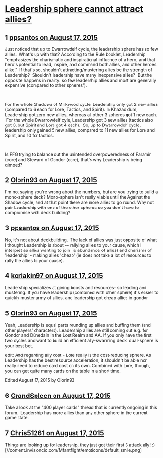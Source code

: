 # [Leadership sphere cannot attract allies?](https://community.fantasyflightgames.com/topic/185316-leadership-sphere-cannot-attract-allies/)

## 1 [ppsantos on August 17, 2015](https://community.fantasyflightgames.com/topic/185316-leadership-sphere-cannot-attract-allies/?do=findComment&comment=1739208)

Just noticed that up to Dwarrowdelf cycle, the leadership sphere has so few allies.  What's up with that? According to the Rule booklet, Leadership "emphasizes the charismatic and inspirational influence of a hero, and that hero's potential to lead, inspire, and command both allies, and other heroes alike."  If that's so, shouldn't attracting/mustering allies be the strength of Leadership?  Shouldn't leadership have many inexpensive allies?  But the opposite happens in reality: so few leadership allies and most are generally expensive (compared to other spheres').

 

For the whole Shadows of Mirkwood cycle, Leadership only got 2 new allies (compared to 6 each for Lore, Tactics, and Spirit). In Khazad dum, Leadership got zero new allies, whereas all other 3 spheres got 1 new each.  For the whole Dwarrowdelf cyle, Leadership got 3 new allies (tactics also got 3, but Spirit and Lore got 4 each).  So, up to Dwarrowdelf cycle, leadership only gained 5 new allies, compared to 11 new allies for Lore and Spirit, and 10 for tactics.

 

Is FFG trying to balance out the unintended overpoweredness of Faramir (core) and Steward of Gondor (core), that's why Leadership is being gimped?

## 2 [Olorin93 on August 17, 2015](https://community.fantasyflightgames.com/topic/185316-leadership-sphere-cannot-attract-allies/?do=findComment&comment=1739214)

I'm not saying you're wrong about the numbers, but are you trying to build a mono-sphere deck? Mono-sphere isn't really viable until the Against the Shadow cycle, and at that point there are more allies to go round. Why not pair Leadership with one of the other spheres so you don't have to compromise with deck building?

## 3 [ppsantos on August 17, 2015](https://community.fantasyflightgames.com/topic/185316-leadership-sphere-cannot-attract-allies/?do=findComment&comment=1739239)

No, it's not about deckbuilding.  The lack of allies was just opposite of what I thought Leadership is about -- rallying allies to your cause, which I interpret as allies wanting to join (ie abundance of allies) and charisma of 'leadership' - making allies 'cheap' (ie does not take a lot of resources to rally the allies to your cause).

## 4 [koriakin97 on August 17, 2015](https://community.fantasyflightgames.com/topic/185316-leadership-sphere-cannot-attract-allies/?do=findComment&comment=1739296)

Leadership specializes at giving boosts and resources- so leading and mustering. If you have leadership (combined with other sphere) it's easier to quickly muster army of allies. and leadership got cheap allies in gondor

## 5 [Olorin93 on August 17, 2015](https://community.fantasyflightgames.com/topic/185316-leadership-sphere-cannot-attract-allies/?do=findComment&comment=1739360)

Yeah, Leadership is equal parts rounding up allies and buffing them (and other players' characters). Leadership allies are still coming out e.g. for Gondor and Dúnedain in the Lost Realm and AA. If you only have the first two cycles and want to build an efficient ally-swarming deck, dual-sphere is your best bet.

edit: And regarding ally cost - Lore really is the cost-reducing sphere. As Leadership has the best resource acceleration, it shouldn't be able nor really need to reduce card cost on its own. Combined with Lore, though, you can get quite many cards on the table in a short time.

Edited August 17, 2015 by Olorin93

## 6 [GrandSpleen on August 17, 2015](https://community.fantasyflightgames.com/topic/185316-leadership-sphere-cannot-attract-allies/?do=findComment&comment=1739593)

Take a look at the "400 player cards" thread that is currently ongoing in this forum.  Leadership has more allies than any other sphere in the current game state.

## 7 [Chris51261 on August 17, 2015](https://community.fantasyflightgames.com/topic/185316-leadership-sphere-cannot-attract-allies/?do=findComment&comment=1739675)

Things are looking up for leadership, they just got their first 3 attack ally! :) [//content.invisioncic.com/Mfantflight/emoticons/default_smile.png]

